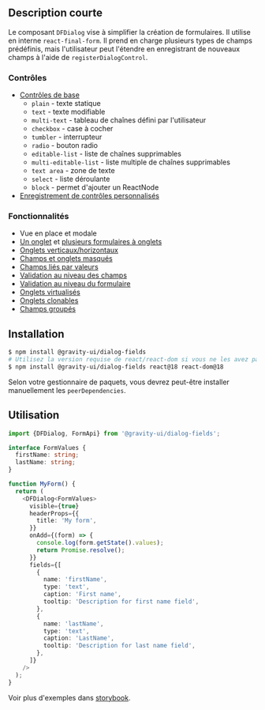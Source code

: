 ## Description courte

Le composant `DFDialog` vise à simplifier la création de formulaires. Il utilise en interne `react-final-form`.
Il prend en charge plusieurs types de champs prédéfinis, mais l'utilisateur peut l'étendre en enregistrant de nouveaux champs à l'aide de `registerDialogControl`.

### Contrôles

- [Contrôles de base](https://preview.yandexcloud.dev/dialog-fields/?path=/story/demo-00-base-controls)
  - `plain` - texte statique
  - `text` - texte modifiable
  - `multi-text` - tableau de chaînes défini par l'utilisateur
  - `checkbox` - case à cocher
  - `tumbler` - interrupteur
  - `radio` - bouton radio
  - `editable-list` - liste de chaînes supprimables
  - `multi-editable-list` - liste multiple de chaînes supprimables
  - `text area` - zone de texte
  - `select` - liste déroulante
  - `block` - permet d'ajouter un ReactNode
- [Enregistrement de contrôles personnalisés](https://preview.yandexcloud.dev/dialog-fields/?path=/story/tutorials-custom-control-registration)

### Fonctionnalités

- Vue en place et modale
- [Un onglet](https://preview.yandexcloud.dev/dialog-fields/?path=/story/demo-01-one-tab) et [plusieurs formulaires à onglets](https://preview.yandexcloud.dev/dialog-fields/?path=/story/demo-02-several-tab--horizontal-tabs)
- [Onglets verticaux/horizontaux](https://preview.yandexcloud.dev/dialog-fields/?path=/story/demo-02-several-tab)
- [Champs et onglets masqués](https://preview.yandexcloud.dev/dialog-fields/?path=/story/demo-04-visibility-condition)
- [Champs liés par valeurs](https://preview.yandexcloud.dev/dialog-fields/?path=/story/demo-05-extras-and-linked-fields)
- [Validation au niveau des champs](https://preview.yandexcloud.dev/dialog-fields/?path=/story/demo-06-field-validators)
- [Validation au niveau du formulaire](https://preview.yandexcloud.dev/dialog-fields/?path=/story/demo-07-form-validation)
- [Onglets virtualisés](https://preview.yandexcloud.dev/dialog-fields/?path=/story/demo-08-virtualized-tabs)
- [Onglets clonables](https://preview.yandexcloud.dev/dialog-fields/?path=/story/demo-08-cloneable-tabs-)
- [Champs groupés](https://preview.yandexcloud.dev/dialog-fields/?path=/story/demo-03-sections)

## Installation

```bash
$ npm install @gravity-ui/dialog-fields
# Utilisez la version requise de react/react-dom si vous ne les avez pas encore installés
$ npm install @gravity-ui/dialog-fields react@18 react-dom@18
```

Selon votre gestionnaire de paquets, vous devrez peut-être installer manuellement les `peerDependencies`.

## Utilisation

```ts
import {DFDialog, FormApi} from '@gravity-ui/dialog-fields';

interface FormValues {
  firstName: string;
  lastName: string;
}

function MyForm() {
  return (
    <DFDialog<FormValues>
      visible={true}
      headerProps={{
        title: 'My form',
      }}
      onAdd={(form) => {
        console.log(form.getState().values);
        return Promise.resolve();
      }}
      fields={[
        {
          name: 'firstName',
          type: 'text',
          caption: 'First name',
          tooltip: 'Description for first name field',
        },
        {
          name: 'lastName',
          type: 'text',
          caption: 'LastName',
          tooltip: 'Description for last name field',
        },
      ]}
    />
  );
}
```

Voir plus d'exemples dans [storybook](https://preview.yandexcloud.dev/dialog-fields).